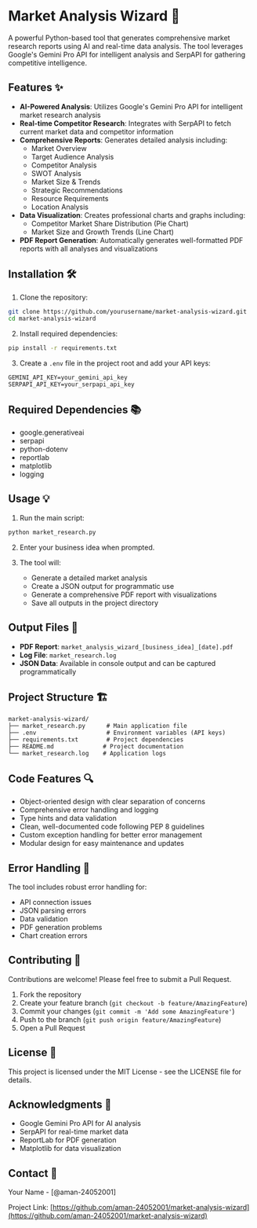 # Market Analysis Wizard 🚀

A powerful Python-based tool that generates comprehensive market research reports using AI and real-time data analysis. The tool leverages Google's Gemini Pro API for intelligent analysis and SerpAPI for gathering competitive intelligence.

## Features ✨

- **AI-Powered Analysis**: Utilizes Google's Gemini Pro API for intelligent market research analysis
- **Real-time Competitor Research**: Integrates with SerpAPI to fetch current market data and competitor information
- **Comprehensive Reports**: Generates detailed analysis including:
  - Market Overview
  - Target Audience Analysis
  - Competitor Analysis
  - SWOT Analysis
  - Market Size & Trends
  - Strategic Recommendations
  - Resource Requirements
  - Location Analysis
- **Data Visualization**: Creates professional charts and graphs including:
  - Competitor Market Share Distribution (Pie Chart)
  - Market Size and Growth Trends (Line Chart)
- **PDF Report Generation**: Automatically generates well-formatted PDF reports with all analyses and visualizations

## Installation 🛠️

1. Clone the repository:
```bash
git clone https://github.com/yourusername/market-analysis-wizard.git
cd market-analysis-wizard
```

2. Install required dependencies:
```bash
pip install -r requirements.txt
```

3. Create a `.env` file in the project root and add your API keys:
```env
GEMINI_API_KEY=your_gemini_api_key
SERPAPI_API_KEY=your_serpapi_api_key
```

## Required Dependencies 📚

- google.generativeai
- serpapi
- python-dotenv
- reportlab
- matplotlib
- logging

## Usage 💡

1. Run the main script:
```bash
python market_research.py
```

2. Enter your business idea when prompted.

3. The tool will:
   - Generate a detailed market analysis
   - Create a JSON output for programmatic use
   - Generate a comprehensive PDF report with visualizations
   - Save all outputs in the project directory

## Output Files 📄

- **PDF Report**: `market_analysis_wizard_[business_idea]_[date].pdf`
- **Log File**: `market_research.log`
- **JSON Data**: Available in console output and can be captured programmatically

## Project Structure 🏗️

```
market-analysis-wizard/
├── market_research.py      # Main application file
├── .env                    # Environment variables (API keys)
├── requirements.txt        # Project dependencies
├── README.md              # Project documentation
└── market_research.log    # Application logs
```

## Code Features 🔍

- Object-oriented design with clear separation of concerns
- Comprehensive error handling and logging
- Type hints and data validation
- Clean, well-documented code following PEP 8 guidelines
- Custom exception handling for better error management
- Modular design for easy maintenance and updates

## Error Handling 🚨

The tool includes robust error handling for:
- API connection issues
- JSON parsing errors
- Data validation
- PDF generation problems
- Chart creation errors

## Contributing 🤝

Contributions are welcome! Please feel free to submit a Pull Request.

1. Fork the repository
2. Create your feature branch (`git checkout -b feature/AmazingFeature`)
3. Commit your changes (`git commit -m 'Add some AmazingFeature'`)
4. Push to the branch (`git push origin feature/AmazingFeature`)
5. Open a Pull Request

## License 📝

This project is licensed under the MIT License - see the LICENSE file for details.

## Acknowledgments 🙏

- Google Gemini Pro API for AI analysis
- SerpAPI for real-time market data
- ReportLab for PDF generation
- Matplotlib for data visualization

## Contact 📧

Your Name - [@aman-24052001]

Project Link: [https://github.com/aman-24052001/market-analysis-wizard](https://github.com/aman-24052001/market-analysis-wizard)
